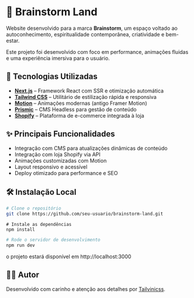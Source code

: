 # 🌿 Brainstorm Land

Website desenvolvido para a marca **Brainstorm**, um espaço voltado ao autoconhecimento, espiritualidade contemporânea, criatividade e bem-estar.

Este projeto foi desenvolvido com foco em performance, animações fluidas e uma experiência imersiva para o usuário.

## 🚀 Tecnologias Utilizadas

- **[Next.js](https://nextjs.org/)** – Framework React com SSR e otimização automática
- **[Tailwind CSS](https://tailwindcss.com/)** – Utilitário de estilização rápida e responsiva
- **[Motion](https://motion.dev/)** – Animações modernas (antigo Framer Motion)
- **[Prismic](https://prismic.io/)** – CMS Headless para gestão de conteúdo
- **[Shopify](https://www.shopify.com/)** – Plataforma de e-commerce integrada à loja

## ✨ Principais Funcionalidades

- Integração com CMS para atualizações dinâmicas de conteúdo
- Integração com loja Shopify via API
- Animações customizadas com Motion
- Layout responsivo e acessível
- Deploy otimizado para performance e SEO


## 🛠️ Instalação Local

```bash
# Clone o repositório
git clone https://github.com/seu-usuario/brainstorm-land.git
```

```basj
# Instale as dependências
npm install
```

```bash
# Rode o servidor de desenvolvimento
npm run dev
```

o projeto estará disponível em http://localhost:3000

## 👨‍💻 Autor
Desenvolvido com carinho e atenção aos detalhes por [Tailvinicss](https://tailvinicss.dev).
